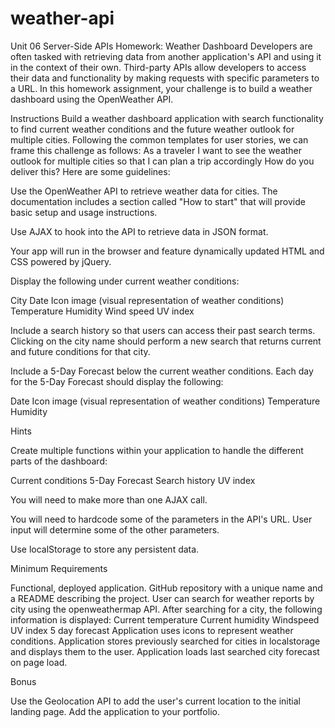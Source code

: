 # weather-api

Unit 06 Server-Side APIs Homework: Weather Dashboard
Developers are often tasked with retrieving data from another application's API and using it in the context of their own. Third-party APIs allow developers to access their data and functionality by making requests with specific parameters to a URL. In this homework assignment, your challenge is to build a weather dashboard using the OpenWeather API.

Instructions
Build a weather dashboard application with search functionality to find current weather conditions and the future weather outlook for multiple cities. Following the common templates for user stories, we can frame this challenge as follows:
As a traveler
I want to see the weather outlook for multiple cities
so that I can plan a trip accordingly
How do you deliver this? Here are some guidelines:

Use the OpenWeather API to retrieve weather data for cities. The documentation includes a section called "How to start" that will provide basic setup and usage instructions.

Use AJAX to hook into the API to retrieve data in JSON format.

Your app will run in the browser and feature dynamically updated HTML and CSS powered by jQuery.

Display the following under current weather conditions:

City
Date
Icon image (visual representation of weather conditions)
Temperature
Humidity
Wind speed
UV index

Include a search history so that users can access their past search terms. Clicking on the city name should perform a new search that returns current and future conditions for that city.


Include a 5-Day Forecast below the current weather conditions. Each day for the 5-Day Forecast should display the following:


Date
Icon image (visual representation of weather conditions)
Temperature
Humidity


Hints


Create multiple functions within your application to handle the different parts of the dashboard:

Current conditions
5-Day Forecast
Search history
UV index


You will need to make more than one AJAX call.

You will need to hardcode some of the parameters in the API's URL. User input will determine some of the other parameters.

Use localStorage to store any persistent data.



Minimum Requirements

Functional, deployed application.
GitHub repository with a unique name and a README describing the project.
User can search for weather reports by city using the openweathermap API.
After searching for a city, the following information is displayed:
    Current temperature
    Current humidity
    Windspeed
    UV index
    5 day forecast
Application uses icons to represent weather conditions.
Application stores previously searched for cities in localstorage and displays them to the user.
Application loads last searched city forecast on page load.



Bonus

Use the Geolocation API to add the user's current location to the initial landing page.
Add the application to your portfolio.